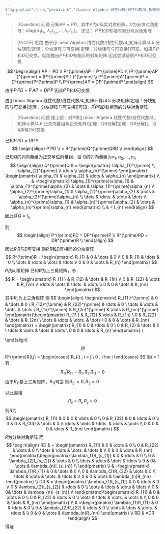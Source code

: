 ```yaml
---
{"dg-publish":true,"permalink":"/Linear Algebra 线性代数/线性代数/5_矩阵相似与特征值/5.7 实对称矩阵对角化/例题：实对称矩阵相关证明/","tags":["例题","线代"]}
---
```



> [!Question] 问题
> 已知$AP = PD$，其中$A$为$n$级实对称矩阵，$D$为分块对角矩阵：$diag\{ \lambda_{1}I_{s_{1}} , \lambda_{2}I_{s_{2}},\dots,\lambda_{n}I_{s_{r}}\}$，
> 求证：
> $P^{\prime}P$和$D$有相同的分块对角矩阵


> [!NOTE] 思路
> 由于[[Linear Algebra 线性代数/线性代数/4_矩阵计算/4.5 分块矩阵/定理：分块矩阵与可交换\|定理：分块矩阵与可交换]]可知，如果$P^{\prime}P$和$D$可交换，就能推出$P^{\prime}P$和$D$有相同的对角矩阵
> 因此尝试证明$P^{\prime}P$和$D$可交换

$$
\begin{align}
AP = PD \\
P^{\prime}AP = P^{\prime}PD  \\
(P^{\prime}AP )^{\prime} = (P^{\prime}PD )^{\prime} \\
P^{\prime}A^{\prime}P = D^{\prime}P^{\prime}P \\
P^{\prime}AP = DP^{\prime}P        
\end{align}
$$
由于$P^{\prime}PD = P^{\prime}AP = DP^{\prime}P$
因此$P^{\prime}P$和$D$可交换

由[[Linear Algebra 线性代数/线性代数/4_矩阵计算/4.5 分块矩阵/定理：分块矩阵与可交换\|定理：分块矩阵与可交换]]可知，$P^{\prime}P$和$D$有相同的分块对角矩阵

> [!Question] 问题
> 接上题：对$P$做[[Linear Algebra 线性代数/线性代数/4_矩阵计算/4.6 正交向量组与正交矩阵/定理：QR分解\|定理：QR分解]]，证明$R$与$D$可交换

已知$P^{\prime}PD = DP^{\prime}P$
$$
\begin{align}
P'PD  \\
= R^{\prime}Q^{\prime}QRD \\
\end{align}
$$
已知$Q$的列向量组为正交单位向量组，设·$Q$的列向量组为$\alpha_{1},\alpha_{2},\dots,\alpha_{n}$
$$
\begin{align}
Q^{\prime}Q  
 & = \begin{pmatrix}
\alpha_{1}^{\prime}  \\
\alpha_{2}^{\prime}  \\
\dots \\
\alpha_{n}^{\prime} 
\end{pmatrix} \begin{pmatrix}
\alpha_{1} & \alpha_{2} & \dots & \alpha_{n}
\end{pmatrix} \\
 & =\begin{pmatrix}
\alpha_{1}^{\prime}\alpha_{1} &  \alpha_{1}^{\prime}\alpha_{2} & \dots & \alpha_{1}^{\prime}\alpha_{n} \\
\alpha_{2}^{\prime}\alpha_{1} &  \alpha_{2}^{\prime}\alpha_{2} & \dots & \alpha_{2}^{\prime}\alpha_{n} \\
\dots & \dots. & \dots & \dots \\
\alpha_{n}^{\prime}\alpha_{1} &  \alpha_{n}^{\prime}\alpha_{2} & \dots & \alpha_{n}^{\prime}\alpha_{n}
\end{pmatrix} \\
 & = I_{n}
\end{align}
$$
因此$Q^{\prime}Q = I_{n}$

则
$$
\begin{align}
P^{\prime}PD = DP^{\prime}P \\
R^{\prime}RD = DR^{\prime}R   \\
\end{align}
$$
因此$R^{\prime}R$与$D$可交换
则$R^{\prime}R$和$D$有相同的分块矩阵
$$
R^{\prime}R = \begin{pmatrix}
R_{1} & 0 & \dots & 0 \\
0 & R_{1} & \dots & 0 \\
\dots & \dots & \dots & \dots \\
0 & 0 & \dots & R_{n}
\end{pmatrix} 
$$
$R_{i}$为$s_{i}$级矩阵
已知$R$为上三角矩阵，令
$$
R = \begin{pmatrix}
R_{11 } & R_{12} & \dots & R_{1n} \\
0 & R_{22} & \dots & R_{2n} \\
\dots & \dots & \dots. & \dots \\
0 & 0 & \dots & R_{nn}
\end{pmatrix}
$$
其中$R_{ii}$为上三角矩阵
则
$$
\begin{align}
\begin{pmatrix}
R_{11 }^{\prime}  & 0  & \dots & 0 \\
R_{12}^{\prime}  & R_{22}^{\prime}  & \dots & 0 \\
\dots & \dots & \dots. & \dots \\
R_{1n}^{\prime}  & R_{2n}^{\prime}  & \dots & R_{nn}^{\prime} 
\end{pmatrix}\begin{pmatrix}
R_{11 } & R_{12} & \dots & R_{1n} \\
0 & R_{22} & \dots & R_{2n} \\
\dots & \dots & \dots. & \dots \\
0 & 0 & \dots & R_{nn}
\end{pmatrix} = \begin{pmatrix}
R_{1} & 0 & \dots & 0 \\
0 & R_{2} & \dots & 0 \\
\dots & \dots & \dots & \dots \\
0 & 0 & \dots & R_{n}
\end{pmatrix}  \\

\end{align}
$$
则
$$
R^{\prime}R(i,j) = 
\begin{cases}
R_{i} , i = j \\
0 , i \ne j
\end{cases}
$$
当$i = 1$有
$$
R^{\prime}_{11}R_{11} = R_{1} ,  R_{1j}^{\prime} R_{11} = 0
$$
由于$R_{11}$是上三角矩阵，$R_{11}$可逆
则$R_{1j}^{\prime} = 0, R_{1j} = 0$

以此类推
$$
R_{ii} = R_{i} , R_{ij} = 0
$$
则$R$为
$$
\begin{pmatrix}
R_{11} & 0 & 0 & \dots & 0 \\
0 & R_{22} & 0 & \dots & 0 \\
0 & 0 & R_{33} & \dots & 0 \\
\dots & \dots & \dots. & \dots & \dots \\
0 & 0 & 0 & \dots & R_{nn}
\end{pmatrix}
$$
$R$为分块对角矩阵
而
$$
\begin{align}
RD  & = \begin{pmatrix}
R_{11} & 0  & \dots & 0 \\
0 & R_{22}  & \dots & 0 \\
\dots & \dots & \dots. & \dots & \\
0 & 0  & \dots & R_{nn}
\end{pmatrix}\begin{pmatrix}
\lambda_{1}I_{s_{1}} & 0 & \dots & 0 \\
0 & \lambda_{2}I_{s_{2}} & \dots & 0  \\
\dots & \dots & \dots & \dots \\
0 & 0& \dots & \lambda_{n}I_{s_{n}}   \\
\end{pmatrix} \\
 & =\begin{pmatrix}
\lambda_{1}R_{11} & 0  & \dots & 0 \\
0 & \lambda_{2}R_{22}  & \dots & 0 \\
\dots & \dots & \dots. & \dots & \\
0 & 0  & \dots & \lambda_{n}R_{nn}
\end{pmatrix} \\
DR  & = \begin{pmatrix}
\lambda_{1}I_{s_{1}} & 0 & \dots & 0 \\
0 & \lambda_{2}I_{s_{2}} & \dots & 0  \\
\dots & \dots & \dots & \dots \\
0 & 0& \dots & \lambda_{n}I_{s_{n}}   \\
\end{pmatrix}\begin{pmatrix}
R_{11} & 0  & \dots & 0 \\
0 & R_{22}  & \dots & 0 \\
\dots & \dots & \dots. & \dots & \\
0 & 0  & \dots & R_{nn}
\end{pmatrix} \\
 & =\begin{pmatrix}
\lambda_{1}R_{11} & 0  & \dots & 0 \\
0 & \lambda_{2}R_{22}  & \dots & 0 \\
\dots & \dots & \dots. & \dots & \\
0 & 0  & \dots & \lambda_{n}R_{nn}
\end{pmatrix} \\
RD   & =DR
\end{align}
$$
得证

